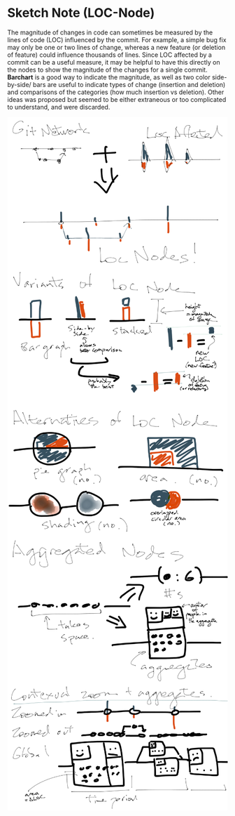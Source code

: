 # Sketch Note (LOC-Node)

The magnitude of changes in code can sometimes be measured by the lines of code (LOC) influenced by the commit.  For example, a simple bug fix may only be one or two lines of change, whereas a new feature (or deletion of feature) could influence thousands of lines.  Since LOC affected by a commit can be a useful measure, it may be helpful to have this directly on the nodes to show the magnitude of the changes for a single commit.  **Barchart** is a good way to indicate the magnitude, as well as two color side-by-side/ bars are useful to indicate types of change (insertion and deletion) and comparisons of the categories (how much insertion vs deletion).  Other ideas was proposed but seemed to be either extraneous or too complicated to understand, and were discarded.


<img src="img/Sketch1.png" width="600" style="display: block; margin-left:auto; margin-right:auto;"/>
<img src="img/Sketch2.png" width="600" style="display: block; margin-left:auto; margin-right:auto;"/>
<img src="img/Sketch3.png" width="600" style="display: block; margin-left:auto; margin-right:auto;"/>
<img src="img/Sketch4.png" width="600" style="display: block; margin-left:auto; margin-right:auto;"/>
<img src="img/Sketch5.png" width="600" style="display: block; margin-left:auto; margin-right:auto;"/>

